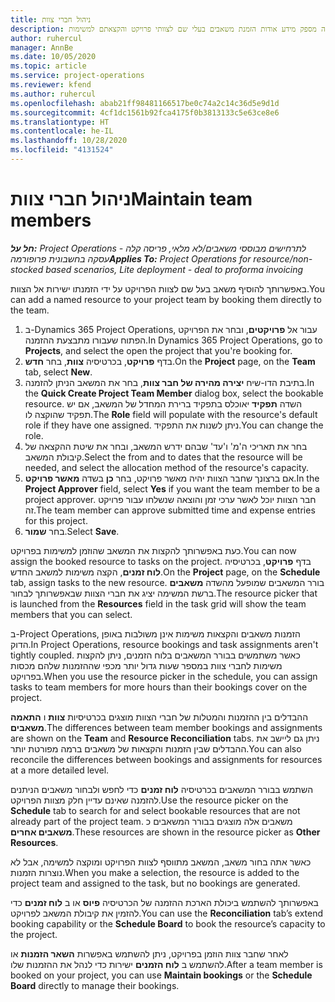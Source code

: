 ```yaml
---
title: ניהול חברי צוות
description: נושא זה מספק מידע אודות הזמנת משאבים בעלי שם לצוותי פרויקט והקצאתם למשימות.
author: ruhercul
manager: AnnBe
ms.date: 10/05/2020
ms.topic: article
ms.service: project-operations
ms.reviewer: kfend
ms.author: ruhercul
ms.openlocfilehash: abab21ff98481166517be0c74a2c14c36d5e9d1d
ms.sourcegitcommit: 4cf1dc1561b92fca4175f0b3813133c5e63ce8e6
ms.translationtype: HT
ms.contentlocale: he-IL
ms.lasthandoff: 10/28/2020
ms.locfileid: "4131524"
---
```

# <a name="maintain-team-members"></a><span data-ttu-id="994af-103">ניהול חברי צוות</span><span class="sxs-lookup"><span data-stu-id="994af-103">Maintain team members</span></span>

<span data-ttu-id="994af-104">_**חל על:** Project Operations לתרחישים מבוססי משאבים/לא מלאי, פריסה קלה - עסקה בחשבונית פרופורמה_</span><span class="sxs-lookup"><span data-stu-id="994af-104">_**Applies To:** Project Operations for resource/non-stocked based scenarios, Lite deployment - deal to proforma invoicing_</span></span>

<span data-ttu-id="994af-105">באפשרותך להוסיף משאב בעל שם לצוות הפרויקט על ידי הזמנתו ישירות אל הצוות.</span><span class="sxs-lookup"><span data-stu-id="994af-105">You can add a named resource to your project team by booking them directly to the team.</span></span>

1. <span data-ttu-id="994af-106">ב-Dynamics 365 Project Operations, עבור אל **פרויקטים**, ובחר את הפרויקט הפתוח שעבורו מתבצעת ההזמנה.</span><span class="sxs-lookup"><span data-stu-id="994af-106">In Dynamics 365 Project Operations, go to **Projects**, and select the open the project that you're booking for.</span></span>
2. <span data-ttu-id="994af-107">בדף **פרויקט**, בכרטיסיה **צוות**, בחר **חדש**.</span><span class="sxs-lookup"><span data-stu-id="994af-107">On the **Project** page, on the **Team** tab, select **New**.</span></span> 
3. <span data-ttu-id="994af-108">בתיבת הדו-שיח **יצירה מהירה של חבר צוות**, בחר את המשאב הניתן להזמנה.</span><span class="sxs-lookup"><span data-stu-id="994af-108">In the **Quick Create Project Team Member** dialog box, select the bookable resource.</span></span> <span data-ttu-id="994af-109">השדה **תפקיד** יאוכלס בתפקיד ברירת המחדל של המשאב, אם יש תפקיד שהוקצה לו.</span><span class="sxs-lookup"><span data-stu-id="994af-109">The **Role** field will populate with the resource's default role if they have one assigned.</span></span> <span data-ttu-id="994af-110">ניתן לשנות את התפקיד.</span><span class="sxs-lookup"><span data-stu-id="994af-110">You can change the role.</span></span> 
4. <span data-ttu-id="994af-111">בחר את תאריכי ה'מ' ו'עד' שבהם ידרש המשאב, ובחר את שיטת ההקצאה של קיבולת המשאב.</span><span class="sxs-lookup"><span data-stu-id="994af-111">Select the from and to dates that the resource will be needed, and select the allocation method of the resource's capacity.</span></span> 
5. <span data-ttu-id="994af-112">אם ברצונך שחבר הצוות יהיה מאשר פרויקט, בחר **כן** בשדה **מאשר פרויקט**.</span><span class="sxs-lookup"><span data-stu-id="994af-112">In the **Project Approver** field, select **Yes** if you want the team member to be a project approver.</span></span> <span data-ttu-id="994af-113">חבר הצוות יוכל לאשר ערכי זמן והוצאה שנשלחו עבור פרויקט זה.</span><span class="sxs-lookup"><span data-stu-id="994af-113">The team member can approve submitted time and expense entries for this project.</span></span> 
6. <span data-ttu-id="994af-114">בחר **שמור**.</span><span class="sxs-lookup"><span data-stu-id="994af-114">Select **Save**.</span></span>

<span data-ttu-id="994af-115">כעת באפשרותך להקצות את המשאב שהוזמן למשימות בפרויקט.</span><span class="sxs-lookup"><span data-stu-id="994af-115">You can now assign the booked resource to tasks on the project.</span></span> <span data-ttu-id="994af-116">בדף **פרויקט**, בכרטיסיה **לוח זמנים**, הקצה משימות למשאב החדש.</span><span class="sxs-lookup"><span data-stu-id="994af-116">On the **Project** page, on the **Schedule** tab, assign tasks to the new resource.</span></span> <span data-ttu-id="994af-117">בורר המשאבים שמופעל מהשדה **משאבים** ברשת המשימה יציג את חברי הצוות שבאפשרותך לבחור.</span><span class="sxs-lookup"><span data-stu-id="994af-117">The resource picker that is launched from the **Resources** field in the task grid will show the team members that you can select.</span></span>


<span data-ttu-id="994af-118">ב-Project Operations, הזמנות משאבים והקצאות משימות אינן משולבות באופן הדוק.</span><span class="sxs-lookup"><span data-stu-id="994af-118">In Project Operations, resource bookings and task assignments aren't tightly coupled.</span></span> <span data-ttu-id="994af-119">כאשר משתמשים בבורר המשאבים בלוח הזמנים, ניתן להקצות משימות לחברי צוות במספר שעות גדול יותר מכפי שההזמנות שלהם מכסות בפרויקט.</span><span class="sxs-lookup"><span data-stu-id="994af-119">When you use the resource picker in the schedule, you can assign tasks to team members for more hours than their bookings cover on the project.</span></span>

<span data-ttu-id="994af-120">ההבדלים בין ההזמנות והמטלות של חברי הצוות מוצגים בכרטיסיות **צוות** ו **התאמה משאבים**.</span><span class="sxs-lookup"><span data-stu-id="994af-120">The differences between team member bookings and assignments are shown on the **Team** and **Resource Reconciliation** tabs.</span></span> <span data-ttu-id="994af-121">ניתן גם ליישב את ההבדלים שבין הזמנות והקצאות של משאבים ברמה מפורטת יותר.</span><span class="sxs-lookup"><span data-stu-id="994af-121">You can also reconcile the differences between bookings and assignments for resources at a more detailed level.</span></span>

<span data-ttu-id="994af-122">השתמש בבורר המשאבים בכרטיסיה **לוח זמנים** כדי לחפש ולבחור משאבים הניתנים להזמנה שאינם עדיין חלק מצוות הפרויקט.</span><span class="sxs-lookup"><span data-stu-id="994af-122">Use the resource picker on the **Schedule** tab to search for and select bookable resources that are not already part of the project team.</span></span> <span data-ttu-id="994af-123">משאבים אלה מוצגים בבורר המשאבים כ **משאבים אחרים**.</span><span class="sxs-lookup"><span data-stu-id="994af-123">These resources are shown in the resource picker as **Other Resources**.</span></span>

<span data-ttu-id="994af-124">כאשר אתה בחור משאב, המשאב מתווסף לצוות הפרויקט ומוקצה למשימה, אבל לא נוצרות הזמנות.</span><span class="sxs-lookup"><span data-stu-id="994af-124">When you make a selection, the resource is added to the project team and assigned to the task, but no bookings are generated.</span></span>

<span data-ttu-id="994af-125">באפשרותך להשתמש ביכולת הארכת ההזמנה של הכרטיסיה  **פיוס** או ב **לוח זמנים** כדי להזמין את קיבולת המשאב לפרויקט.</span><span class="sxs-lookup"><span data-stu-id="994af-125">You can use the **Reconciliation** tab’s extend booking capability or the **Schedule Board** to book the resource’s capacity to the project.</span></span>

<span data-ttu-id="994af-126">לאחר שחבר צוות הוזמן בפרויקט, ניתן להשתמש באפשרות **השאר הזמנות** או  להשתמש ב **לוח הזמנים** ישירות כדי לנהל את ההזמנות שלו.</span><span class="sxs-lookup"><span data-stu-id="994af-126">After a team member is booked on your project, you can use **Maintain bookings** or the **Schedule Board** directly to manage their bookings.</span></span>
